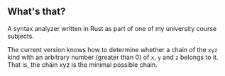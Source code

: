 ## What's that?

A syntax analyzer written in Rust as part of one of my university course subjects.

The current version knows how to determine whether a chain of the `xyz` kind with an arbitrary number (greater than 0) of `x`, `y` and `z` belongs to it.
That is, the chain xyz is the minimal possible chain.
